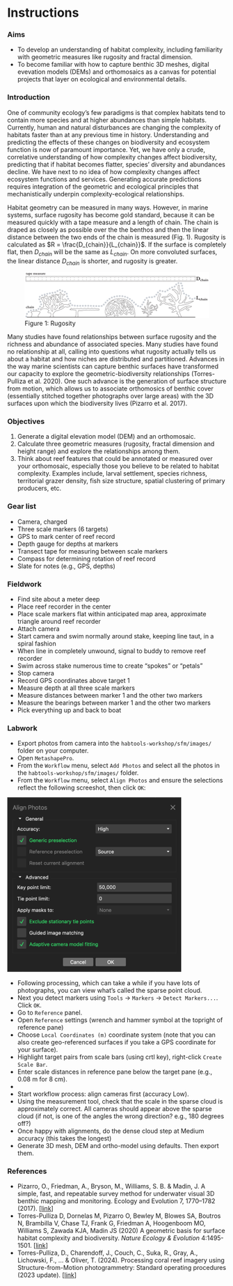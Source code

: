 
# Instructions

### Aims

- To develop an understanding of habitat complexity, including
  familiarity with geometric measures like rugosity and fractal
  dimension.
- To become familiar with how to capture benthic 3D meshes, digital
  evevation models (DEMs) and orthomosaics as a canvas for potential
  projects that layer on ecological and environmental details.

### Introduction

One of community ecology’s few paradigms is that complex habitats tend
to contain more species and at higher abundances than simple habitats.
Currently, human and natural disturbances are changing the complexity of
habitats faster than at any previous time in history. Understanding and
predicting the effects of these changes on biodiversity and ecosystem
function is now of paramount importance. Yet, we have only a crude,
correlative understanding of how complexity changes affect biodiversity,
predicting that if habitat becomes flatter, species’ diversity and
abundances decline. We have next to no idea of how complexity changes
affect ecosystem functions and services. Generating accurate predictions
requires integration of the geometric and ecological principles that
mechanistically underpin complexity-ecological relationships.

Habitat geometry can be measured in many ways. However, in marine
systems, surface rugosity has become gold standard, because it can be
measured quickly with a tape measure and a length of chain. The chain is
draped as closely as possible over the the benthos and then the linear
distance between the two ends of the chain is measured (Fig. 1).
Rugosity is calculated as $R = \frac{D_{chain}}{L_{chain}}$. If the
surface is completely flat, then $D_{chain}$ will be the same as
$L_{chain}$. On more convoluted surfaces, the linear distance
$D_{chain}$ is shorter, and rugosity is greater.

<figure>
<img src="figs/rugosity.png" alt="Figure 1: Rugosity" />
<figcaption aria-hidden="true">Figure 1: Rugosity</figcaption>
</figure>

Many studies have found relationships between surface rugosity and the
richness and abundance of associated species. Many studies have found no
relationship at all, calling into questions what rugosity actually tells
us about a habitat and how niches are distributed and partitioned.
Advances in the way marine scientists can capture benthic surfaces have
transformed our capacity to explore the geometric-biodiversity
relationships (Torres-Pulliza et al. 2020). One such advance is the
generation of surface structure from motion, which allows us to
associate orthomosics of benthic cover (essentially stitched together
photographs over large areas) with the 3D surfaces upon which the
biodiversity lives (Pizarro et al. 2017).

### Objectives

1.  Generate a digital elevation model (DEM) and an orthomosaic.
2.  Calculate three geometric measures (rugosity, fractal dimension and
    height range) and explore the relationships among them.
3.  Think about reef features that could be annotated or measured over
    your orthomosaic, especially those you believe to be related to
    habitat complexity. Examples include, larval settlement, species
    richness, territorial grazer density, fish size structure, spatial
    clustering of primary producers, etc.

### Gear list

- Camera, charged
- Three scale markers (6 targets)
- GPS to mark center of reef record
- Depth gauge for depths at markers
- Transect tape for measuring between scale markers
- Compass for determining rotation of reef record
- Slate for notes (e.g., GPS, depths)

### Fieldwork

- Find site about a meter deep
- Place reef recorder in the center
- Place scale markers flat within anticipated map area, approximate
  triangle around reef recorder
- Attach camera
- Start camera and swim normally around stake, keeping line taut, in a
  spiral fashion
- When line in completely unwound, signal to buddy to remove reef
  recorder
- Swim across stake numerous time to create “spokes” or “petals”
- Stop camera
- Record GPS coordinates above target 1
- Measure depth at all three scale markers
- Measure distances between marker 1 and the other two markers
- Measure the bearings between marker 1 and the other two markers
- Pick everything up and back to boat

### Labwork

- Export photos from camera into the `habtools-workshop/sfm/images/`
  folder on your computer.
- Open `MetashapePro`.
- From the `Workflow` menu, select `Add Photos` and select all the
  photos in the `habtools-workshop/sfm/images/` folder.
- From the `Workflow` menu, select `Align Photos` and ensure the
  selections reflect the following screeshot, then click `OK`:

<img src="figs/align-photos.png" width="400">

- Following processing, which can take a while if you have lots of
  photographs, you can view what’s called the sparse point cloud.
- Next you detect markers using `Tools` -\> `Markers` -\>
  `Detect Markers...`. Click `OK`.
- Go to `Reference` panel.
- Open `Reference` settings (wrench and hammer symbol at the topright of
  reference pane)
- Choose `Local Coordinates (m)` coordinate system (note that you can
  also create geo-referenced surfaces if you take a GPS coordinate for
  your surface).
- Highlight target pairs from scale bars (using crtl key), right-click
  `Create Scale Bar`.
- Enter scale distances in reference pane below the target pane (e.g.,
  0.08 m for 8 cm).
- 
- Start workflow process: align cameras first (accuracy Low).
- Using the measurement tool, check that the scale in the sparse cloud
  is approximately correct. All cameras should appear above the sparse
  cloud (if not, is one of the angles the wrong direction? e.g., 180
  degrees off?)
- Once happy with alignments, do the dense cloud step at Medium accuracy
  (this takes the longest)
- Generate 3D mesh, DEM and ortho-model using defaults. Then export
  them.

### References

- Pizarro, O., Friedman, A., Bryson, M., Williams, S. B. & Madin, J. A
  simple, fast, and repeatable survey method for underwater visual 3D
  benthic mapping and monitoring. Ecology and Evolution 7, 1770–1782
  (2017). \[[link](https://doi.org/10.1002/ece3.2701)\]
- Torres-Pulliza D, Dornelas M, Pizarro O, Bewley M, Blowes SA, Boutros
  N, Brambilla V, Chase TJ, Frank G, Friedman A, Hoogenboom MO, Williams
  S, Zawada KJA, Madin JS (2020) A geometric basis for surface habitat
  complexity and biodiversity. *Nature Ecology & Evolution* 4:1495-1501.
  \[[link](https://doi.org/10.1038/s41559-020-1281-8)\]
- Torres-Pulliza, D., Charendoff, J., Couch, C., Suka, R., Gray, A.,
  Lichowski, F., … & Oliver, T. (2024). Processing coral reef imagery
  using Structure-from-Motion photogrammetry: Standard operating
  procedures (2023 update).
  \[[link](https://repository.library.noaa.gov/view/noaa/60890)\]
